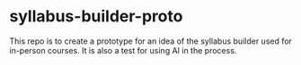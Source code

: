 # syllabus-builder-proto
This repo is to create a prototype for an idea of the syllabus builder used for in-person courses. It is also a test for using AI in the process.
